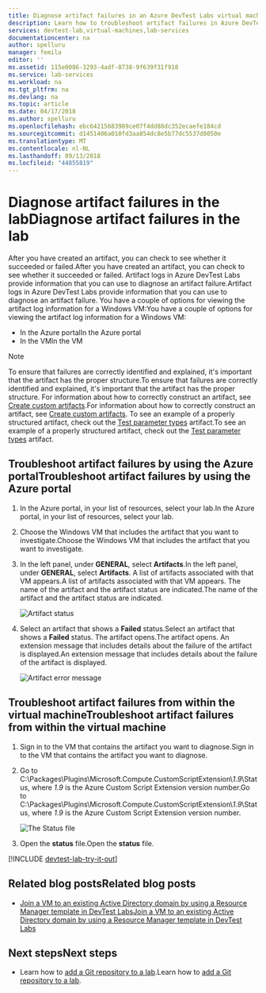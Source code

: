```yaml
---
title: Diagnose artifact failures in an Azure DevTest Labs virtual machine | Microsoft Docs
description: Learn how to troubleshoot artifact failures in Azure DevTest Labs.
services: devtest-lab,virtual-machines,lab-services
documentationcenter: na
author: spelluru
manager: femila
editor: ''
ms.assetid: 115e0086-3293-4adf-8738-9f639f31f918
ms.service: lab-services
ms.workload: na
ms.tgt_pltfrm: na
ms.devlang: na
ms.topic: article
ms.date: 04/17/2018
ms.author: spelluru
ms.openlocfilehash: ebc64215683989ce07f4dd88dc352ecaefe184cd
ms.sourcegitcommit: d1451406a010fd3aa854dc8e5b77dc5537d8050e
ms.translationtype: MT
ms.contentlocale: nl-NL
ms.lasthandoff: 09/13/2018
ms.locfileid: "44855819"
---
```

# <a name="diagnose-artifact-failures-in-the-lab"></a><span data-ttu-id="6e2b5-103">Diagnose artifact failures in the lab</span><span class="sxs-lookup"><span data-stu-id="6e2b5-103">Diagnose artifact failures in the lab</span></span> 
<span data-ttu-id="6e2b5-104">After you have created an artifact, you can check to see whether it succeeded or failed.</span><span class="sxs-lookup"><span data-stu-id="6e2b5-104">After you have created an artifact, you can check to see whether it succeeded or failed.</span></span> <span data-ttu-id="6e2b5-105">Artifact logs in Azure DevTest Labs provide information that you can use to diagnose an artifact failure.</span><span class="sxs-lookup"><span data-stu-id="6e2b5-105">Artifact logs in Azure DevTest Labs provide information that you can use to diagnose an artifact failure.</span></span> <span data-ttu-id="6e2b5-106">You have a couple of options for viewing the artifact log information for a Windows VM:</span><span class="sxs-lookup"><span data-stu-id="6e2b5-106">You have a couple of options for viewing the artifact log information for a Windows VM:</span></span>

* <span data-ttu-id="6e2b5-107">In the Azure portal</span><span class="sxs-lookup"><span data-stu-id="6e2b5-107">In the Azure portal</span></span>
* <span data-ttu-id="6e2b5-108">In the VM</span><span class="sxs-lookup"><span data-stu-id="6e2b5-108">In the VM</span></span>

> [!NOTE]
> <span data-ttu-id="6e2b5-109">To ensure that failures are correctly identified and explained, it's important that the artifact has the proper structure.</span><span class="sxs-lookup"><span data-stu-id="6e2b5-109">To ensure that failures are correctly identified and explained, it's important that the artifact has the proper structure.</span></span> <span data-ttu-id="6e2b5-110">For information about how to correctly construct an artifact, see [Create custom artifacts](devtest-lab-artifact-author.md).</span><span class="sxs-lookup"><span data-stu-id="6e2b5-110">For information about how to correctly construct an artifact, see [Create custom artifacts](devtest-lab-artifact-author.md).</span></span> <span data-ttu-id="6e2b5-111">To see an example of a properly structured artifact, check out the [Test parameter types](https://github.com/Azure/azure-devtestlab/tree/master/Artifacts/windows-test-paramtypes) artifact.</span><span class="sxs-lookup"><span data-stu-id="6e2b5-111">To see an example of a properly structured artifact, check out the [Test parameter types](https://github.com/Azure/azure-devtestlab/tree/master/Artifacts/windows-test-paramtypes) artifact.</span></span>

## <a name="troubleshoot-artifact-failures-by-using-the-azure-portal"></a><span data-ttu-id="6e2b5-112">Troubleshoot artifact failures by using the Azure portal</span><span class="sxs-lookup"><span data-stu-id="6e2b5-112">Troubleshoot artifact failures by using the Azure portal</span></span>

1. <span data-ttu-id="6e2b5-113">In the Azure portal, in your list of resources, select your lab.</span><span class="sxs-lookup"><span data-stu-id="6e2b5-113">In the Azure portal, in your list of resources, select your lab.</span></span>
2. <span data-ttu-id="6e2b5-114">Choose the Windows VM that includes the artifact that you want to investigate.</span><span class="sxs-lookup"><span data-stu-id="6e2b5-114">Choose the Windows VM that includes the artifact that you want to investigate.</span></span>
3. <span data-ttu-id="6e2b5-115">In the left panel, under **GENERAL**, select **Artifacts**.</span><span class="sxs-lookup"><span data-stu-id="6e2b5-115">In the left panel, under **GENERAL**, select **Artifacts**.</span></span> <span data-ttu-id="6e2b5-116">A list of artifacts associated with that VM appears.</span><span class="sxs-lookup"><span data-stu-id="6e2b5-116">A list of artifacts associated with that VM appears.</span></span> <span data-ttu-id="6e2b5-117">The name of the artifact and the artifact status are indicated.</span><span class="sxs-lookup"><span data-stu-id="6e2b5-117">The name of the artifact and the artifact status are indicated.</span></span>

   ![Artifact status](./media/devtest-lab-troubleshoot-artifact-failure/devtest-lab-artifacts-failure.png)

4. <span data-ttu-id="6e2b5-119">Select an artifact that shows a **Failed** status.</span><span class="sxs-lookup"><span data-stu-id="6e2b5-119">Select an artifact that shows a **Failed** status.</span></span> <span data-ttu-id="6e2b5-120">The artifact opens.</span><span class="sxs-lookup"><span data-stu-id="6e2b5-120">The artifact opens.</span></span> <span data-ttu-id="6e2b5-121">An extension message that includes details about the failure of the artifact is displayed.</span><span class="sxs-lookup"><span data-stu-id="6e2b5-121">An extension message that includes details about the failure of the artifact is displayed.</span></span>

   ![Artifact error message](./media/devtest-lab-troubleshoot-artifact-failure/devtest-lab-artifact-error.png)


## <a name="troubleshoot-artifact-failures-from-within-the-virtual-machine"></a><span data-ttu-id="6e2b5-123">Troubleshoot artifact failures from within the virtual machine</span><span class="sxs-lookup"><span data-stu-id="6e2b5-123">Troubleshoot artifact failures from within the virtual machine</span></span>

1. <span data-ttu-id="6e2b5-124">Sign in to the VM that contains the artifact you want to diagnose.</span><span class="sxs-lookup"><span data-stu-id="6e2b5-124">Sign in to the VM that contains the artifact you want to diagnose.</span></span>
2. <span data-ttu-id="6e2b5-125">Go to C:\Packages\Plugins\Microsoft.Compute.CustomScriptExtension\\*1.9*\Status, where *1.9* is the Azure Custom Script Extension version number.</span><span class="sxs-lookup"><span data-stu-id="6e2b5-125">Go to C:\Packages\Plugins\Microsoft.Compute.CustomScriptExtension\\*1.9*\Status, where *1.9* is the Azure Custom Script Extension version number.</span></span>

   ![The Status file](./media/devtest-lab-troubleshoot-artifact-failure/devtest-lab-artifact-error-vm-status.png)

3. <span data-ttu-id="6e2b5-127">Open the **status** file.</span><span class="sxs-lookup"><span data-stu-id="6e2b5-127">Open the **status** file.</span></span>

[!INCLUDE [devtest-lab-try-it-out](../../includes/devtest-lab-try-it-out.md)]

## <a name="related-blog-posts"></a><span data-ttu-id="6e2b5-128">Related blog posts</span><span class="sxs-lookup"><span data-stu-id="6e2b5-128">Related blog posts</span></span>
* [<span data-ttu-id="6e2b5-129">Join a VM to an existing Active Directory domain by using a Resource Manager template in DevTest Labs</span><span class="sxs-lookup"><span data-stu-id="6e2b5-129">Join a VM to an existing Active Directory domain by using a Resource Manager template in DevTest Labs</span></span>](http://www.visualstudiogeeks.com/blog/DevOps/Join-a-VM-to-existing-AD-domain-using-ARM-template-AzureDevTestLabs)

## <a name="next-steps"></a><span data-ttu-id="6e2b5-130">Next steps</span><span class="sxs-lookup"><span data-stu-id="6e2b5-130">Next steps</span></span>
* <span data-ttu-id="6e2b5-131">Learn how to [add a Git repository to a lab](devtest-lab-add-artifact-repo.md).</span><span class="sxs-lookup"><span data-stu-id="6e2b5-131">Learn how to [add a Git repository to a lab](devtest-lab-add-artifact-repo.md).</span></span>

